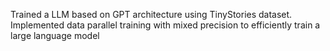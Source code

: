 Trained a LLM based on GPT architecture using TinyStories dataset. Implemented data parallel training with mixed precision to efficiently train a large language model


